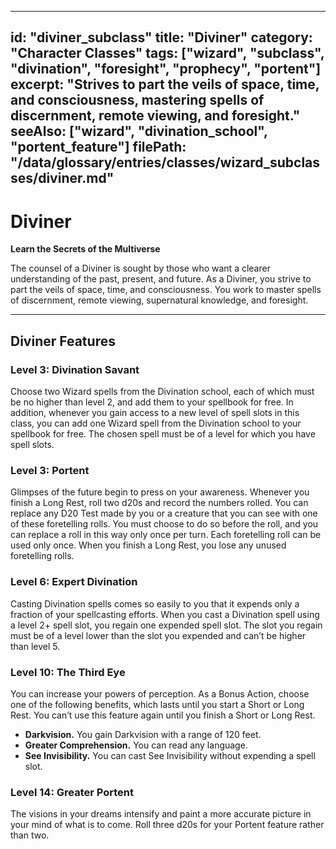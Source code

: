 
---
id: "diviner_subclass"
title: "Diviner"
category: "Character Classes"
tags: ["wizard", "subclass", "divination", "foresight", "prophecy", "portent"]
excerpt: "Strives to part the veils of space, time, and consciousness, mastering spells of discernment, remote viewing, and foresight."
seeAlso: ["wizard", "divination_school", "portent_feature"]
filePath: "/data/glossary/entries/classes/wizard_subclasses/diviner.md"
---
# Diviner

**Learn the Secrets of the Multiverse**

The counsel of a Diviner is sought by those who want a clearer understanding of the past, present, and future. As a Diviner, you strive to part the veils of space, time, and consciousness. You work to master spells of discernment, remote viewing, supernatural knowledge, and foresight.

---
## Diviner Features

### Level 3: Divination Savant
Choose two Wizard spells from the Divination school, each of which must be no higher than level 2, and add them to your spellbook for free.
In addition, whenever you gain access to a new level of spell slots in this class, you can add one Wizard spell from the Divination school to your spellbook for free. The chosen spell must be of a level for which you have spell slots.

### Level 3: Portent
Glimpses of the future begin to press on your awareness. Whenever you finish a Long Rest, roll two d20s and record the numbers rolled. You can replace any D20 Test made by you or a creature that you can see with one of these foretelling rolls. You must choose to do so before the roll, and you can replace a roll in this way only once per turn.
Each foretelling roll can be used only once. When you finish a Long Rest, you lose any unused foretelling rolls.

### Level 6: Expert Divination
Casting Divination spells comes so easily to you that it expends only a fraction of your spellcasting efforts. When you cast a Divination spell using a level 2+ spell slot, you regain one expended spell slot. The slot you regain must be of a level lower than the slot you expended and can’t be higher than level 5.

### Level 10: The Third Eye
You can increase your powers of perception. As a Bonus Action, choose one of the following benefits, which lasts until you start a Short or Long Rest. You can’t use this feature again until you finish a Short or Long Rest.
- **Darkvision.** You gain Darkvision with a range of 120 feet.
- **Greater Comprehension.** You can read any language.
- **See Invisibility.** You can cast See Invisibility without expending a spell slot.

### Level 14: Greater Portent
The visions in your dreams intensify and paint a more accurate picture in your mind of what is to come. Roll three d20s for your Portent feature rather than two.
